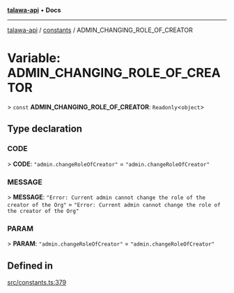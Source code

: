 [**talawa-api**](../../README.md) • **Docs**

***

[talawa-api](../../modules.md) / [constants](../README.md) / ADMIN\_CHANGING\_ROLE\_OF\_CREATOR

# Variable: ADMIN\_CHANGING\_ROLE\_OF\_CREATOR

\> `const` **ADMIN\_CHANGING\_ROLE\_OF\_CREATOR**: `Readonly`\<`object`\>

## Type declaration

### CODE

\> **CODE**: `"admin.changeRoleOfCreator"` = `"admin.changeRoleOfCreator"`

### MESSAGE

\> **MESSAGE**: `"Error: Current admin cannot change the role of the creator of the Org"` = `"Error: Current admin cannot change the role of the creator of the Org"`

### PARAM

\> **PARAM**: `"admin.changeRoleOfCreator"` = `"admin.changeRoleOfCreator"`

## Defined in

[src/constants.ts:379](https://github.com/PalisadoesFoundation/talawa-api/blob/7fc9f13527dc6ead651f268e58527dcc279b95bc/src/constants.ts#L379)
